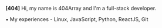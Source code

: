 **[**404**]**
Hi, my name is 404Array and I'm a full-stack developer.

• My experiences - Linux, JavaScript, Python, ReactJS, Git
